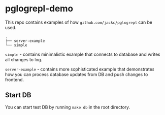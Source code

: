 # pglogrepl-demo

This repo contains examples of how `github.com/jackc/pglogrepl` can be used.

```
.
├── server-example
└── simple
```

`simple` - contains minimalistic example that connects to database and writes all changes to log.  

`server-example` - contains more sophisticated example that demonstrates how you can process database updates from DB and push changes to frontend.

## Start DB
You can start test DB by running `make db` in the root directory.
